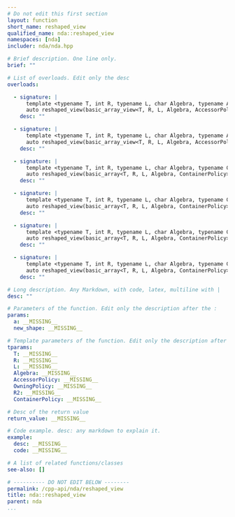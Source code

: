 ```yaml
---
# Do not edit this first section
layout: function
short_name: reshaped_view
qualified_name: nda::reshaped_view
namespaces: [nda]
includer: nda/nda.hpp

# Brief description. One line only.
brief: ""

# List of overloads. Edit only the desc
overloads:

  - signature: |
      template <typename T, int R, typename L, char Algebra, typename AccessorPolicy, typename OwningPolicy, size_t R2>
      auto reshaped_view(basic_array_view<T, R, L, Algebra, AccessorPolicy, OwningPolicy> a, std::array<long, R2> const & new_shape)
    desc: ""

  - signature: |
      template <typename T, int R, typename L, char Algebra, typename AccessorPolicy, typename OwningPolicy, size_t R2>
      auto reshaped_view(basic_array_view<T, R, L, Algebra, AccessorPolicy, OwningPolicy> a, std::array<int, R2> const & new_shape)
    desc: ""

  - signature: |
      template <typename T, int R, typename L, char Algebra, typename ContainerPolicy, size_t R2>
      auto reshaped_view(basic_array<T, R, L, Algebra, ContainerPolicy> const & a, std::array<long, R2> const & new_shape)
    desc: ""

  - signature: |
      template <typename T, int R, typename L, char Algebra, typename ContainerPolicy, size_t R2>
      auto reshaped_view(basic_array<T, R, L, Algebra, ContainerPolicy> & a, std::array<long, R2> const & new_shape)
    desc: ""

  - signature: |
      template <typename T, int R, typename L, char Algebra, typename ContainerPolicy, size_t R2>
      auto reshaped_view(basic_array<T, R, L, Algebra, ContainerPolicy> const & a, std::array<int, R2> const & new_shape)
    desc: ""

  - signature: |
      template <typename T, int R, typename L, char Algebra, typename ContainerPolicy, size_t R2>
      auto reshaped_view(basic_array<T, R, L, Algebra, ContainerPolicy> & a, std::array<int, R2> const & new_shape)
    desc: ""

# Long description. Any Markdown, with code, latex, multiline with |
desc: ""

# Parameters of the function. Edit only the description after the :
params:
  a: __MISSING__
  new_shape: __MISSING__

# Template parameters of the function. Edit only the description after the :
tparams:
  T: __MISSING__
  R: __MISSING__
  L: __MISSING__
  Algebra: __MISSING__
  AccessorPolicy: __MISSING__
  OwningPolicy: __MISSING__
  R2: __MISSING__
  ContainerPolicy: __MISSING__

# Desc of the return value
return_value: __MISSING__

# Code example. desc: any markdown to explain it.
example:
  desc: __MISSING__
  code: __MISSING__

# A list of related functions/classes
see-also: []

# ---------- DO NOT EDIT BELOW --------
permalink: /cpp-api/nda/reshaped_view
title: nda::reshaped_view
parent: nda
...
```


